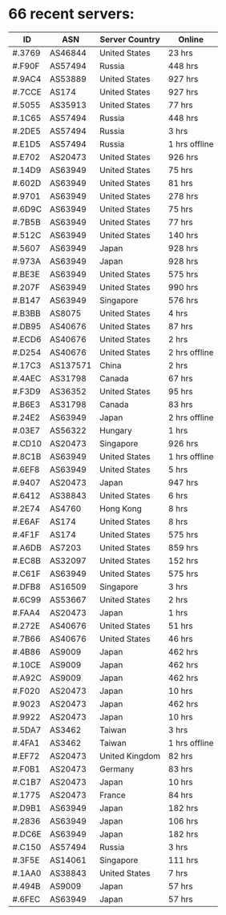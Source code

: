 # 66 recent servers:

| ID | ASN | Server Country | Online |
| ------ | ------ | ------ | ------ |
| #.3769 | AS46844 | United States | 23 hrs |
| #.F90F | AS57494 | Russia | 448 hrs |
| #.9AC4 | AS53889 | United States | 927 hrs |
| #.7CCE | AS174 | United States | 927 hrs |
| #.5055 | AS35913 | United States | 77 hrs |
| #.1C65 | AS57494 | Russia | 448 hrs |
| #.2DE5 | AS57494 | Russia | 3 hrs |
| #.E1D5 | AS57494 | Russia | 1 hrs offline |
| #.E702 | AS20473 | United States | 926 hrs |
| #.14D9 | AS63949 | United States | 75 hrs |
| #.602D | AS63949 | United States | 81 hrs |
| #.9701 | AS63949 | United States | 278 hrs |
| #.6D9C | AS63949 | United States | 75 hrs |
| #.7B5B | AS63949 | United States | 77 hrs |
| #.512C | AS63949 | United States | 140 hrs |
| #.5607 | AS63949 | Japan | 928 hrs |
| #.973A | AS63949 | Japan | 928 hrs |
| #.BE3E | AS63949 | United States | 575 hrs |
| #.207F | AS63949 | United States | 990 hrs |
| #.B147 | AS63949 | Singapore | 576 hrs |
| #.B3BB | AS8075 | United States | 4 hrs |
| #.DB95 | AS40676 | United States | 87 hrs |
| #.ECD6 | AS40676 | United States | 2 hrs |
| #.D254 | AS40676 | United States | 2 hrs offline |
| #.17C3 | AS137571 | China | 2 hrs |
| #.4AEC | AS31798 | Canada | 67 hrs |
| #.F3D9 | AS36352 | United States | 95 hrs |
| #.B6E3 | AS31798 | Canada | 83 hrs |
| #.24E2 | AS63949 | Japan | 2 hrs offline |
| #.03E7 | AS56322 | Hungary | 1 hrs |
| #.CD10 | AS20473 | Singapore | 926 hrs |
| #.8C1B | AS63949 | United States | 1 hrs offline |
| #.6EF8 | AS63949 | United States | 5 hrs |
| #.9407 | AS20473 | Japan | 947 hrs |
| #.6412 | AS38843 | United States | 6 hrs |
| #.2E74 | AS4760 | Hong Kong | 8 hrs |
| #.E6AF | AS174 | United States | 8 hrs |
| #.4F1F | AS174 | United States | 575 hrs |
| #.A6DB | AS7203 | United States | 859 hrs |
| #.EC8B | AS32097 | United States | 152 hrs |
| #.C61F | AS63949 | United States | 575 hrs |
| #.DFB8 | AS16509 | Singapore | 3 hrs |
| #.6C99 | AS53667 | United States | 2 hrs |
| #.FAA4 | AS20473 | Japan | 1 hrs |
| #.272E | AS40676 | United States | 51 hrs |
| #.7B66 | AS40676 | United States | 46 hrs |
| #.4B86 | AS9009 | Japan | 462 hrs |
| #.10CE | AS9009 | Japan | 462 hrs |
| #.A92C | AS9009 | Japan | 462 hrs |
| #.F020 | AS20473 | Japan | 10 hrs |
| #.9023 | AS20473 | Japan | 462 hrs |
| #.9922 | AS20473 | Japan | 10 hrs |
| #.5DA7 | AS3462 | Taiwan | 3 hrs |
| #.4FA1 | AS3462 | Taiwan | 1 hrs offline |
| #.EF72 | AS20473 | United Kingdom | 82 hrs |
| #.F0B1 | AS20473 | Germany | 83 hrs |
| #.C1B7 | AS20473 | Japan | 10 hrs |
| #.1775 | AS20473 | France | 84 hrs |
| #.D9B1 | AS63949 | Japan | 182 hrs |
| #.2836 | AS63949 | Japan | 106 hrs |
| #.DC6E | AS63949 | Japan | 182 hrs |
| #.C150 | AS57494 | Russia | 3 hrs |
| #.3F5E | AS14061 | Singapore | 111 hrs |
| #.1AA0 | AS38843 | United States | 7 hrs |
| #.494B | AS9009 | Japan | 57 hrs |
| #.6FEC | AS63949 | Japan | 57 hrs |

